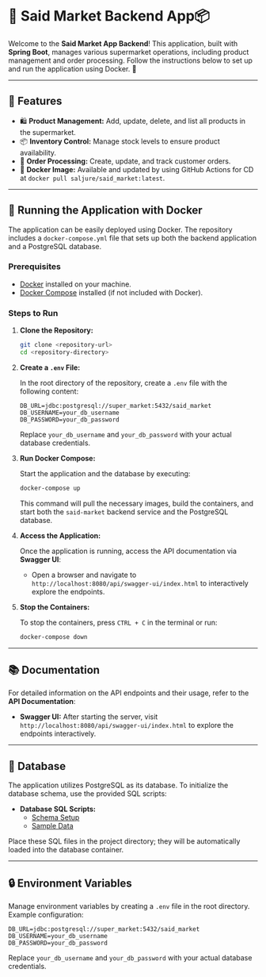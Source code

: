 # 🛒 Said Market Backend App📦

Welcome to the **Said Market App Backend**! This application, built with **Spring Boot**, manages various supermarket operations, including product management and order processing. Follow the instructions below to set up and run the application using Docker. 🚀

---

## 🌟 Features

- 🛍️ **Product Management:** Add, update, delete, and list all products in the supermarket.
- 📦 **Inventory Control:** Manage stock levels to ensure product availability.
- 🧾 **Order Processing:** Create, update, and track customer orders.
- 🐳 **Docker Image:** Available and updated by using GitHub Actions for CD at `docker pull saljure/said_market:latest`.

---

## 🐳 Running the Application with Docker

The application can be easily deployed using Docker. The repository includes a `docker-compose.yml` file that sets up both the backend application and a PostgreSQL database.

### Prerequisites

- [Docker](https://www.docker.com/get-started) installed on your machine.
- [Docker Compose](https://docs.docker.com/compose/install/) installed (if not included with Docker).

### Steps to Run

1. **Clone the Repository:**

   ```bash
   git clone <repository-url>
   cd <repository-directory>
   ```

2. **Create a `.env` File:**

   In the root directory of the repository, create a `.env` file with the following content:

   ```env
   DB_URL=jdbc:postgresql://super_market:5432/said_market
   DB_USERNAME=your_db_username
   DB_PASSWORD=your_db_password
   ```

   Replace `your_db_username` and `your_db_password` with your actual database credentials.

3. **Run Docker Compose:**

   Start the application and the database by executing:

   ```bash
   docker-compose up
   ```

   This command will pull the necessary images, build the containers, and start both the `said-market` backend service and the PostgreSQL database.

4. **Access the Application:**

   Once the application is running, access the API documentation via **Swagger UI**:

   - Open a browser and navigate to `http://localhost:8080/api/swagger-ui/index.html` to interactively explore the endpoints.

5. **Stop the Containers:**

   To stop the containers, press `CTRL + C` in the terminal or run:

   ```bash
   docker-compose down
   ```

---

## 📚 Documentation

For detailed information on the API endpoints and their usage, refer to the **API Documentation**:

- **Swagger UI:** After starting the server, visit `http://localhost:8080/api/swagger-ui/index.html` to explore the endpoints interactively.

---

## 💾 Database

The application utilizes PostgreSQL as its database. To initialize the database schema, use the provided SQL scripts:

- **Database SQL Scripts:**
  - [Schema Setup](https://drive.google.com/file/d/1DZTGB-BC3LqoZLN_UK8uyt4_eZP-MfBl/view)
  - [Sample Data](https://drive.google.com/file/d/1MhNMwcxSvRYNfA8H3NjOtixSPM6Ovwaa/view)

Place these SQL files in the project directory; they will be automatically loaded into the database container.

---

## 🔒 Environment Variables

Manage environment variables by creating a `.env` file in the root directory. Example configuration:

```env
DB_URL=jdbc:postgresql://super_market:5432/said_market
DB_USERNAME=your_db_username
DB_PASSWORD=your_db_password
```

Replace `your_db_username` and `your_db_password` with your actual database credentials.


